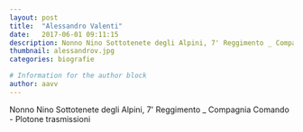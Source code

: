 ```yaml
---
layout: post
title:  "Alessandro Valenti"
date:   2017-06-01 09:11:15
description: Nonno Nino Sottotenete degli Alpini, 7' Reggimento _ Compagnia Comando
thumbnail: alessandrov.jpg
categories: biografie

# Information for the author block
author: aavv
---
```

Nonno Nino Sottotenete degli Alpini, 7' Reggimento _ Compagnia Comando - Plotone trasmissioni